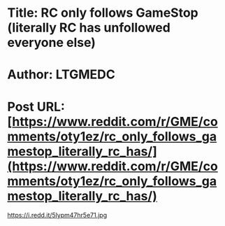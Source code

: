 # Title: RC only follows GameStop (literally RC has unfollowed everyone else)
# Author: LTGMEDC
# Post URL: [https://www.reddit.com/r/GME/comments/oty1ez/rc_only_follows_gamestop_literally_rc_has/](https://www.reddit.com/r/GME/comments/oty1ez/rc_only_follows_gamestop_literally_rc_has/)


https://i.redd.it/5lypm47hr5e71.jpg